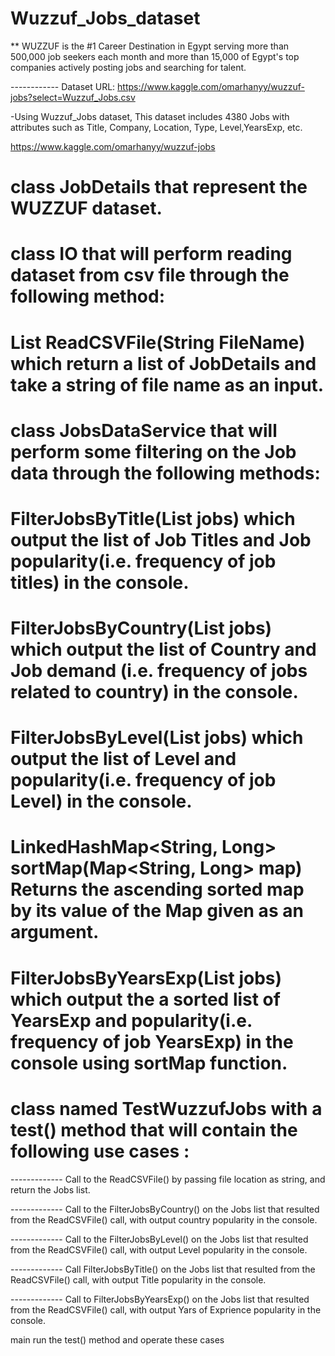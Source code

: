 # Wuzzuf_Jobs_dataset


** WUZZUF is the #1 Career Destination in Egypt serving more than 500,000 job seekers each month and more than 15,000 of Egypt's top companies actively posting jobs and searching for talent.

------------ Dataset URL: https://www.kaggle.com/omarhanyy/wuzzuf-jobs?select=Wuzzuf_Jobs.csv

-Using  Wuzzuf_Jobs
dataset, This dataset includes 4380 Jobs with attributes such as Title, Company, Location, Type, Level,YearsExp, etc.

https://www.kaggle.com/omarhanyy/wuzzuf-jobs


# class JobDetails that represent the WUZZUF dataset.

 
# class IO that will perform reading dataset from csv file through the following method:

# List<JobDetails> ReadCSVFile(String FileName) which return a list of JobDetails and take a string of file name as an input.

# class JobsDataService that will perform some  filtering on the Job data through the following methods:

# FilterJobsByTitle(List <JobDetails> jobs) which output the list of Job Titles and Job popularity(i.e. frequency of job titles) in the console.

# FilterJobsByCountry(List <JobDetails> jobs) which output the list of Country and Job demand (i.e. frequency of jobs related to country) in the console.

# FilterJobsByLevel(List <JobDetails> jobs) which output the list of Level and popularity(i.e. frequency of job Level) in the console.

# LinkedHashMap<String, Long> sortMap(Map<String, Long> map) Returns the ascending sorted map by its value of the Map given as an argument.

# FilterJobsByYearsExp(List <JobDetails> jobs) which output the a sorted list of YearsExp and popularity(i.e. frequency of job YearsExp) in the console using sortMap function.

# class named TestWuzzufJobs with a test() method that will contain the following use cases :

------------- Call to the ReadCSVFile() by passing file location as string, and return the Jobs list.

------------- Call to the FilterJobsByCountry() on the Jobs list that resulted from the ReadCSVFile() call, with output country popularity in the console.

------------- Call to the FilterJobsByLevel() on the Jobs list that resulted from the ReadCSVFile() call, with output Level popularity in the console.

------------- Call FilterJobsByTitle() on the Jobs list that resulted from the ReadCSVFile() call, with output Title popularity in the console.

------------- Call to FilterJobsByYearsExp() on the Jobs list that resulted from the ReadCSVFile() call, with output Yars of Exprience popularity in the console.

 
main run the test() method and operate these cases
